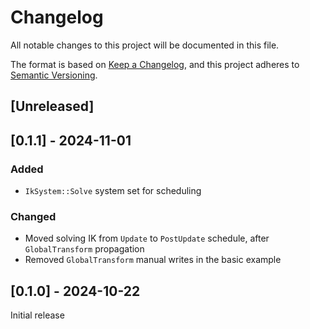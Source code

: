 # Changelog

All notable changes to this project will be documented in this file.

The format is based on [Keep a Changelog](https://keepachangelog.com/en/1.1.0/),
and this project adheres to [Semantic Versioning](https://semver.org/spec/v2.0.0.html).

## [Unreleased]

## [0.1.1] - 2024-11-01

### Added

- `IkSystem::Solve` system set for scheduling

### Changed

- Moved solving IK from `Update` to `PostUpdate` schedule, after `GlobalTransform` propagation
- Removed `GlobalTransform` manual writes in the basic example

## [0.1.0] - 2024-10-22

Initial release

